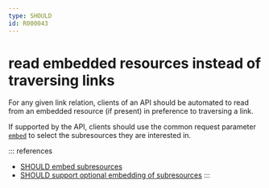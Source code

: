 ```yaml
---
type: SHOULD
id: R000043
---
```


# read embedded resources instead of traversing links

For any given link relation, clients of an API should be automated to read from an embedded resource (if present) in preference to traversing a link.

If supported by the API, clients should use the common request parameter
[`embed`](./guidelines/020_guidelines/050_naming-conventions/1120_must-stick-to-conventional-query-parameters.md) to select the subresources they are interested in.

::: references

- [SHOULD embed subresources](./guidelines/020_guidelines/060_resources/1010_should-embed-subresources.md)
- [SHOULD support optional embedding of subresources](./guidelines/020_guidelines/060_resources/1020_should-support-optional-embedding-of-subresources.md)
  :::
